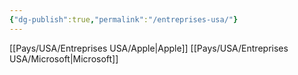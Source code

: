```yaml
---
{"dg-publish":true,"permalink":"/entreprises-usa/"}
---
```



[[Pays/USA/Entreprises USA/Apple\|Apple]]
[[Pays/USA/Entreprises USA/Microsoft\|Microsoft]]





